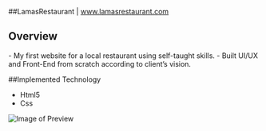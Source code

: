 ##LamasRestaurant  | www.lamasrestaurant.com 


<h2> Overview </h2>
- My first website for a local restaurant using self-taught skills.
- Built UI/UX and Front-End from scratch according to client’s vision.


##Implemented Technology

- Html5
- Css


![Image of Preview](img/lamaspreview.png/)

